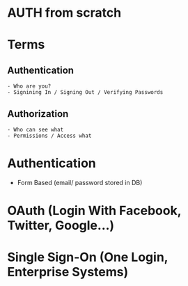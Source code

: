 # AUTH from scratch

# Terms

## Authentication

    - Who are you?
    - Signining In / Signing Out / Verifying Passwords

## Authorization

    - Who can see what
    - Permissions / Access what

# Authentication

- Form Based (email/ password stored in DB)

# OAuth (Login With Facebook, Twitter, Google...)

# Single Sign-On (One Login, Enterprise Systems)
